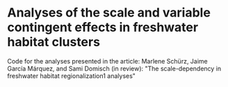 # Analyses of the scale and variable contingent effects in freshwater habitat clusters
Code for the analyses presented in the article: Marlene Schürz, Jaime García Márquez, and Sami Domisch (in review): "The scale-dependency in freshwater habitat regionalization1 analyses"
